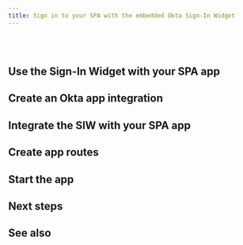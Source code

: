 ```yaml
---
title: Sign in to your SPA with the embedded Okta Sign-In Widget
---
```


<ApiLifecycle access="ie" /><br>
<ApiLifecycle access="Limited GA" /><br>

<StackSelector />

<StackSnippet snippet="nutrition" />

## Use the Sign-In Widget with your SPA app

<StackSnippet snippet="app-integration" />

## Create an Okta app integration

<StackSnippet snippet="create-app" />

## Integrate the SIW with your SPA app

<StackSnippet snippet="app-config" />

## Create app routes

<StackSnippet snippet="create-routes" />

## Start the app

<StackSnippet snippet="start-app" />

## Next steps

<StackSnippet snippet="next-steps" />

## See also

<StackSnippet snippet="see-also" />
